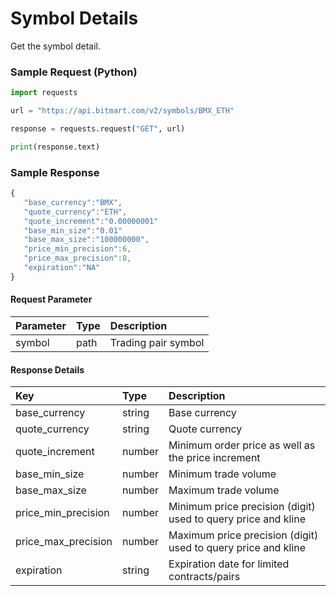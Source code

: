 # Symbol Details

Get the symbol detail.

### Sample Request \(Python\)

```py
import requests

url = "https://api.bitmart.com/v2/symbols/BMX_ETH"

response = requests.request("GET", url)

print(response.text)
```

### Sample Response

```js
{
   "base_currency":"BMX",
   "quote_currency":"ETH",
   "quote_increment":"0.00000001"
   "base_min_size":"0.01"
   "base_max_size":"100000000",
   "price_min_precision":6,
   "price_max_precision":8,
   "expiration":"NA"
}
```

#### Request Parameter

| Parameter | Type | Description |
| :--- | :--- | :--- |
| symbol | path | Trading pair symbol |

#### Response Details

| Key | Type | Description |
| :--- | :--- | :--- |
| base\_currency | string | Base currency |
| quote\_currency | string | Quote currency |
| quote\_increment | number | Minimum order price as well as the price increment |
| base\_min\_size | number | Minimum trade volume |
| base\_max\_size | number | Maximum trade volume |
| price\_min\_precision | number | Minimum price precision (digit) used to query price and kline |
| price\_max\_precision | number | Maximum price precision (digit) used to query price and kline |
| expiration | string | Expiration date for limited contracts/pairs |



